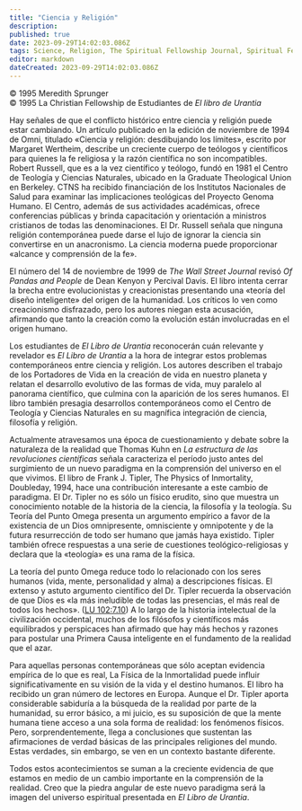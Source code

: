 ```yaml
---
title: "Ciencia y Religión"
description: 
published: true
date: 2023-09-29T14:02:03.086Z
tags: Science, Religion, The Spiritual Fellowship Journal, Spiritual Fellowship, article
editor: markdown
dateCreated: 2023-09-29T14:02:03.086Z
---
```


<p class="v-card v-sheet theme--light grey lighten-3 px-2">© 1995 Meredith Sprunger<br>© 1995 La Christian Fellowship de Estudiantes de <i>El libro de Urantia</i></p>


Hay señales de que el conflicto histórico entre ciencia y religión puede estar cambiando. Un artículo publicado en la edición de noviembre de 1994 de Omni, titulado «Ciencia y religión: desdibujando los límites», escrito por Margaret Wertheim, describe un creciente cuerpo de teólogos y científicos para quienes la fe religiosa y la razón científica no son incompatibles. Robert Russell, que es a la vez científico y teólogo, fundó en 1981 el Centro de Teología y Ciencias Naturales, ubicado en la Graduate Theological Union en Berkeley. CTNS ha recibido financiación de los Institutos Nacionales de Salud para examinar las implicaciones teológicas del Proyecto Genoma Humano. El Centro, además de sus actividades académicas, ofrece conferencias públicas y brinda capacitación y orientación a ministros cristianos de todas las denominaciones. El Dr. Russell señala que ninguna religión contemporánea puede darse el lujo de ignorar la ciencia sin convertirse en un anacronismo. La ciencia moderna puede proporcionar «alcance y comprensión de la fe».

El número del 14 de noviembre de 1999 de _The Wall Street Journal_ revisó _Of Pandas and People_ de Dean Kenyon y Percival Davis. El libro intenta cerrar la brecha entre evolucionistas y creacionistas presentando una «teoría del diseño inteligente» del origen de la humanidad. Los críticos lo ven como creacionismo disfrazado, pero los autores niegan esta acusación, afirmando que tanto la creación como la evolución están involucradas en el origen humano.

Los estudiantes de _El Libro de Urantia_ reconocerán cuán relevante y revelador es _El Libro de Urantia_ a la hora de integrar estos problemas contemporáneos entre ciencia y religión. Los autores describen el trabajo de los Portadores de Vida en la creación de vida en nuestro planeta y relatan el desarrollo evolutivo de las formas de vida, muy paralelo al panorama científico, que culmina con la aparición de los seres humanos. El libro también presagia desarrollos contemporáneos como el Centro de Teología y Ciencias Naturales en su magnífica integración de ciencia, filosofía y religión.

Actualmente atravesamos una época de cuestionamiento y debate sobre la naturaleza de la realidad que Thomas Kuhn en _La estructura de las revoluciones científicas_ señala caracteriza el período justo antes del surgimiento de un nuevo paradigma en la comprensión del universo en el que vivimos. El libro de Frank J. Tipler, The Physics of Inmortality, Doubleday, 1994, hace una contribución interesante a este cambio de paradigma. El Dr. Tipler no es sólo un físico erudito, sino que muestra un conocimiento notable de la historia de la ciencia, la filosofía y la teología. Su Teoría del Punto Omega presenta un argumento empírico a favor de la existencia de un Dios omnipresente, omnisciente y omnipotente y de la futura resurrección de todo ser humano que jamás haya existido. Tipler también ofrece respuestas a una serie de cuestiones teológico-religiosas y declara que la «teología» es una rama de la física.

La teoría del punto Omega reduce todo lo relacionado con los seres humanos (vida, mente, personalidad y alma) a descripciones físicas. El extenso y astuto argumento científico del Dr. Tipler recuerda la observación de que Dios es «la más ineludible de todas las presencias, el más real de todos los hechos». ([LU 102:7.10](/es/The_Urantia_Book/102#p7_10)) A lo largo de la historia intelectual de la civilización occidental, muchos de los filósofos y científicos más equilibrados y perspicaces han afirmado que hay más hechos y razones para postular una Primera Causa inteligente en el fundamento de la realidad que el azar.

Para aquellas personas contemporáneas que sólo aceptan evidencia empírica de lo que es real, La Física de la Inmortalidad puede influir significativamente en su visión de la vida y el destino humanos. El libro ha recibido un gran número de lectores en Europa. Aunque el Dr. Tipler aporta considerable sabiduría a la búsqueda de la realidad por parte de la humanidad, su error básico, a mi juicio, es su suposición de que la mente humana tiene acceso a una sola forma de realidad: los fenómenos físicos. Pero, sorprendentemente, llega a conclusiones que sustentan las afirmaciones de verdad básicas de las principales religiones del mundo. Estas verdades, sin embargo, se ven en un contexto bastante diferente.

Todos estos acontecimientos se suman a la creciente evidencia de que estamos en medio de un cambio importante en la comprensión de la realidad. Creo que la piedra angular de este nuevo paradigma será la imagen del universo espiritual presentada en _El Libro de Urantia_.

